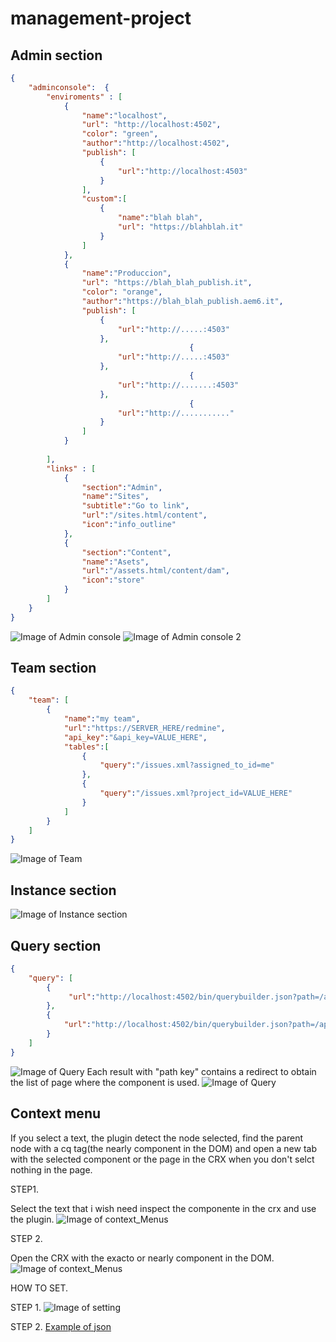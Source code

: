 # management-project

## Admin section
```json
{
    "adminconsole":  {
        "enviroments" : [
            {
                "name":"localhost",
                "url": "http://localhost:4502",
                "color": "green",
                "author":"http://localhost:4502",
                "publish": [
                    {
                        "url":"http://localhost:4503"
                    }
                ],
                "custom":[
                    {
                        "name":"blah blah",
                        "url": "https://blahblah.it"
                    }
                ]
            },
            {
                "name":"Produccion",
                "url": "https://blah_blah_publish.it",
                "color": "orange",
                "author":"https://blah_blah_publish.aem6.it",
                "publish": [
                    {
                        "url":"http://.....:4503"
                    },
                                        {
                        "url":"http://.....:4503"
                    },
                                        {
                        "url":"http://.......:4503"
                    },
                                        {
                        "url":"http://..........."
                    }
                ]
            }
            
        ],
        "links" : [
            {
                "section":"Admin",
                "name":"Sites",
                "subtitle":"Go to link",
                "url":"/sites.html/content",
                "icon":"info_outline"
            },
            {
                "section":"Content",
                "name":"Asets",
                "url":"/assets.html/content/dam",
                "icon":"store"
            }
        ]
    }
}
```
![Image of Admin console](https://github.com/AEM-PROJECTS/management-project/blob/master/documentation/admin.png)
![Image of Admin console 2](https://github.com/AEM-PROJECTS/management-project/blob/master/documentation/admin2.png)

## Team section
```json
{
    "team": [
        {
            "name":"my team",
            "url":"https://SERVER_HERE/redmine",
            "api_key":"&api_key=VALUE_HERE",
            "tables":[
                {
                    "query":"/issues.xml?assigned_to_id=me"
                },
                {
                    "query":"/issues.xml?project_id=VALUE_HERE"
                }
            ]
        }
    ]
}
```   
![Image of Team](https://github.com/AEM-PROJECTS/management-project/blob/master/documentation/team.png)

## Instance section
![Image of Instance section](https://github.com/AEM-PROJECTS/management-project/blob/master/documentation/monitoring.png)


## Query section
```json 
{
    "query": [
        {
             "url":"http://localhost:4502/bin/querybuilder.json?path=/apps&type=cq:Component&p.limit=-1&orderby:path"
        }, 
        {
            "url":"http://localhost:4502/bin/querybuilder.json?path=/apps/PROJECT_HERE/templates&type=cq:Template&p.limit=-1&orderby:path"
        }
    ]
}
```
![Image of Query](https://github.com/AEM-PROJECTS/management-project/blob/master/documentation/query.PNG)
Each result with "path key" contains a redirect to obtain the list of page where the component is used.
![Image of Query](https://github.com/AEM-PROJECTS/management-project/blob/master/documentation/query2.PNG)

## Context menu
If you select a text, the plugin detect the node selected, find the parent node with a cq tag(the nearly component in the DOM) and open a new tab with the selected component or the page in the CRX when you don't selct nothing in the page.


STEP1.

Select the text that i wish need inspect the componente in the crx and use the plugin.
![Image of context_Menus](https://github.com/AEM-PROJECTS/management-project/blob/master/documentation/context_menus_1.png)


STEP 2.

Open the CRX with the exacto or nearly component in the DOM.
![Image of context_Menus](https://github.com/AEM-PROJECTS/management-project/blob/master/documentation/context_menus_2.png)

HOW TO SET.

STEP 1.
![Image of setting](https://github.com/AEM-PROJECTS/management-project/blob/master/documentation/setting.png)

STEP 2.
[Example of json](https://github.com/AEM-PROJECTS/management-project/blob/master/documentation/data.json)